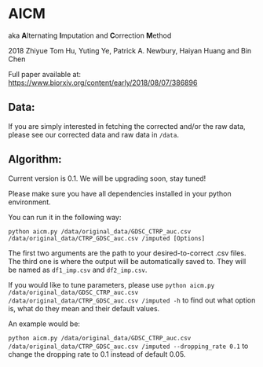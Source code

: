 # AICM
aka **A**lternating **I**mputation and **C**orrection **M**ethod

2018 Zhiyue Tom Hu, Yuting Ye, Patrick A. Newbury, Haiyan Huang and Bin Chen

Full paper available at: https://www.biorxiv.org/content/early/2018/08/07/386896

## Data:

If you are simply interested in fetching the corrected and/or the raw data, please see our corrected data and raw data in ```/data```.

## Algorithm:

Current version is 0.1. We will be upgrading soon, stay tuned!

Please make sure you have all dependencies installed in your python environment.

You can run it in the following way:

```python aicm.py /data/original_data/GDSC_CTRP_auc.csv /data/original_data/CTRP_GDSC_auc.csv /imputed [Options]```

The first two arguments are the path to your desired-to-correct .csv files. The third one is where the output will be automatically saved to. They will be named as ```df1_imp.csv``` and ```df2_imp.csv```.

If you would like to tune parameters, please use ```python aicm.py /data/original_data/GDSC_CTRP_auc.csv /data/original_data/CTRP_GDSC_auc.csv /imputed -h``` to find out what option is, what do they mean and their default values.

An example would be:

```python aicm.py /data/original_data/GDSC_CTRP_auc.csv /data/original_data/CTRP_GDSC_auc.csv /imputed --dropping_rate 0.1``` to change the dropping rate to 0.1 instead of default 0.05.